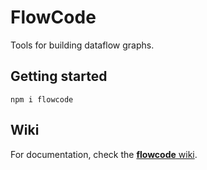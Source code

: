 FlowCode
========

Tools for building dataflow graphs.

Getting started
---------------

`npm i flowcode`

Wiki
----

For documentation, check the [**flowcode** wiki](https://github.com/kwaia/flowcode.js/wiki).
